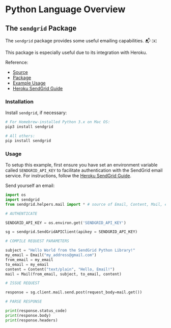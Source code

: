 # Python Language Overview

## The `sendgrid` Package

The `sendgrid` package provides some useful emailing capabilities. :mailbox_with_mail: :envelope:

This package is especially useful due to its integration with Heroku.

Reference:

  + [Source](https://github.com/sendgrid/sendgrid-python)
  + [Package](https://pypi.python.org/pypi/sendgrid)
  + [Example Usage](https://github.com/sendgrid/sendgrid-python/blob/master/examples/helpers/mail/mail_example.py)
  + [Heroku SendGrid Guide](https://devcenter.heroku.com/articles/sendgrid)

### Installation

Install `sendgrid`, if necessary:

```` sh
# For Homebrew-installed Python 3.x on Mac OS:
pip3 install sendgrid

# All others:
pip install sendgrid
````

### Usage

To setup this example, first ensure you have set an environment variable called `SENDGRID_API_KEY` to facilitate authentication with the SendGrid email service. For instructions, follow the [Heroku SendGrid Guide](https://devcenter.heroku.com/articles/sendgrid#provisioning-the-add-on).

Send yourself an email:

```python
import os
import sendgrid
from sendgrid.helpers.mail import * # source of Email, Content, Mail, etc.

# AUTHENTICATE

SENDGRID_API_KEY = os.environ.get('SENDGRID_API_KEY')

sg = sendgrid.SendGridAPIClient(apikey = SENDGRID_API_KEY)

# COMPILE REQUEST PARAMETERS

subject = "Hello World from the SendGrid Python Library!"
my_email = Email("my_address@gmail.com")
from_email = my_email
to_email = my_email
content = Content("text/plain", "Hello, Email!")
mail = Mail(from_email, subject, to_email, content)

# ISSUE REQUEST

response = sg.client.mail.send.post(request_body=mail.get())

# PARSE RESPONSE

print(response.status_code)
print(response.body)
print(response.headers)
```

